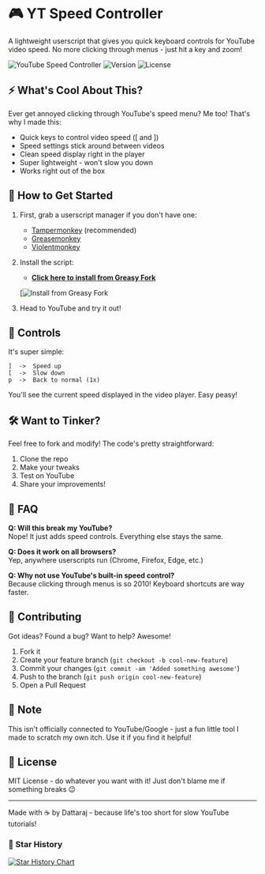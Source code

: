 # 🎮 YT Speed Controller

A lightweight userscript that gives you quick keyboard controls for YouTube video speed. No more clicking through menus - just hit a key and zoom! 

![YouTube Speed Controller](https://img.shields.io/badge/YouTube-Speed_Controller-red)
![Version](https://img.shields.io/badge/version-1.0.1-blue)
![License](https://img.shields.io/badge/license-MIT-green)

## ⚡ What's Cool About This?
Ever get annoyed clicking through YouTube's speed menu? Me too! That's why I made this:

- Quick keys to control video speed ([ and ])
- Speed settings stick around between videos
- Clean speed display right in the player
- Super lightweight - won't slow you down
- Works right out of the box

## 🎯 How to Get Started

1. First, grab a userscript manager if you don't have one:
   - [Tampermonkey](https://www.tampermonkey.net/) (recommended)
   - [Greasemonkey](https://addons.mozilla.org/en-US/firefox/addon/greasemonkey/)
   - [Violentmonkey](https://violentmonkey.github.io/)

2. Install the script:
   - **[Click here to install from Greasy Fork](https://greasyfork.org/en/scripts/526748-yt-speed-controller)** 
   
   [![Install from Greasy Fork](https://raw.githubusercontent.com/JasonBarnabe/greasyfork/master/public/images/blacklogo128.png)

3. Head to YouTube and try it out!

## 🎹 Controls

It's super simple:
```
]  ->  Speed up
[  ->  Slow down
p  ->  Back to normal (1x)
```

You'll see the current speed displayed in the video player. Easy peasy! 

## 🛠️ Want to Tinker?

Feel free to fork and modify! The code's pretty straightforward:

1. Clone the repo
2. Make your tweaks
3. Test on YouTube
4. Share your improvements!

## 🤔 FAQ

**Q: Will this break my YouTube?**  
Nope! It just adds speed controls. Everything else stays the same.

**Q: Does it work on all browsers?**  
Yep, anywhere userscripts run (Chrome, Firefox, Edge, etc.)

**Q: Why not use YouTube's built-in speed control?**  
Because clicking through menus is so 2010! Keyboard shortcuts are way faster.

## 🤝 Contributing

Got ideas? Found a bug? Want to help? Awesome!

1. Fork it
2. Create your feature branch (`git checkout -b cool-new-feature`)
3. Commit your changes (`git commit -am 'Added something awesome'`)
4. Push to the branch (`git push origin cool-new-feature`)
5. Open a Pull Request

## 📝 Note

This isn't officially connected to YouTube/Google - just a fun little tool I made to scratch my own itch. Use it if you find it helpful!

## 📜 License

MIT License - do whatever you want with it! Just don't blame me if something breaks 😉

---

Made with ☕ by Dattaraj - because life's too short for slow YouTube tutorials!

### 🌟 Star History

[![Star History Chart](https://api.star-history.com/svg?repos=yourusername/yt-speed-controller&type=Date)](https://star-history.com/#yourusername/yt-speed-controller&Date)
